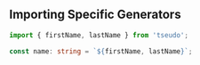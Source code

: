 ## Importing Specific Generators

```ts
import { firstName, lastName } from 'tseudo';

const name: string = `${firstName, lastName}`;
```